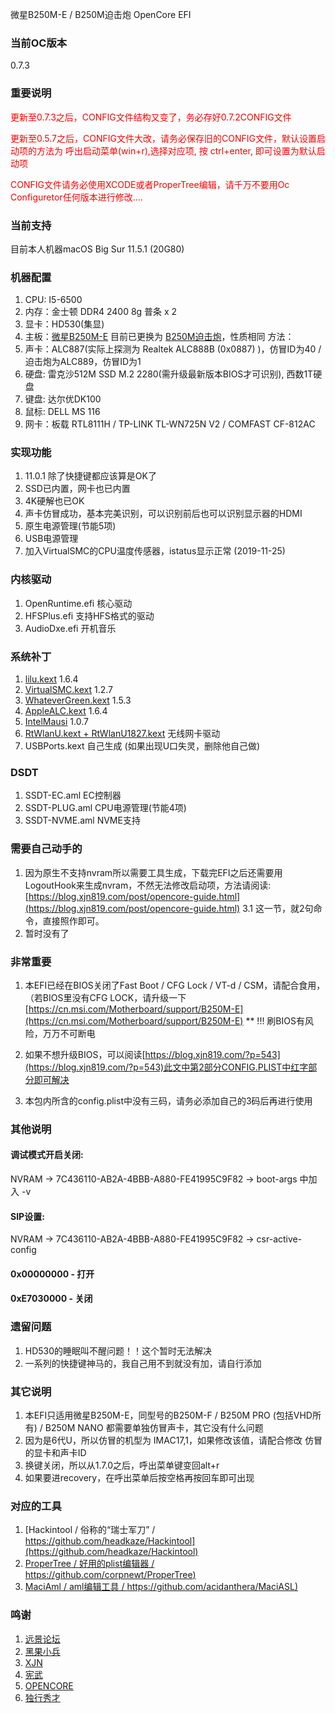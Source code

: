 微星B250M-E  / B250M迫击炮 OpenCore EFI

### 当前OC版本
0.7.3

### 重要说明 

<font color="red">更新至0.7.3之后，CONFIG文件结构又变了，务必存好0.7.2CONFIG文件</font>

<font color="red">更新至0.5.7之后，CONFIG文件大改，请务必保存旧的CONFIG文件，默认设置启动项的方法为 呼出启动菜单(win+r),选择对应项, 按 ctrl+enter, 即可设置为默认启动项</font>

<font color="red">CONFIG文件请务必使用XCODE或者ProperTree编辑，请千万不要用Oc Configuretor任何版本进行修改....</font>

### 当前支持

目前本人机器macOS Big Sur 11.5.1 (20G80)

### 机器配置

1. CPU: I5-6500 
2. 内存：金士顿 DDR4 2400 8g 普条 x 2
3. 显卡：HD530(集显)
4. 主板：[微星B250M-E](https://cn.msi.com/Motherboard/B250M-E "官网链接")
   目前已更换为 [B250M迫击炮](https://cn.msi.com/Motherboard/B250M-MORTAR "官网链接")，性质相同
   方法： 
5. 声卡：ALC887(实际上探测为 Realtek ALC888B (0x0887) )，仿冒ID为40  /  迫击炮为ALC889，仿冒ID为1 
6. 硬盘: 雷克沙512M SSD M.2 2280(需升级最新版本BIOS才可识别), 西数1T硬盘
7. 键盘: 达尔优DK100
8. 鼠标: DELL MS 116 
9. 网卡：板载 RTL8111H / TP-LINK TL-WN725N V2 / COMFAST CF-812AC 

### 实现功能

1. 11.0.1 除了快捷键都应该算是OK了
2. SSD已内置，网卡也已内置
3. 4K硬解也已OK
4. 声卡仿冒成功，基本完美识别，可以识别前后也可以识别显示器的HDMI
5. 原生电源管理(节能5项)
6. USB电源管理
7. 加入VirtualSMC的CPU温度传感器，istatus显示正常 (2019-11-25)

### 内核驱动
1. OpenRuntime.efi    核心驱动
2. HFSPlus.efi        支持HFS格式的驱动
3. AudioDxe.efi       开机音乐

### 系统补丁
1. [lilu.kext](https://github.com/acidanthera/OpenCorePkg)   1.6.4
2. [VirtualSMC.kext](https://github.com/acidanthera/VirtualSMC/)  1.2.7
3. [WhateverGreen.kext](https://github.com/acidanthera/WhateverGreen) 1.5.3
4. [AppleALC.kext](https://github.com/acidanthera/AppleALC)   1.6.4
5. [IntelMausi](https://github.com/acidanthera/IntelMausi)  1.0.7
6. [RtWlanU.kext + RtWlanU1827.kext](https://github.com/chris1111/Wireless-USB-Adapter-Clover)   无线网卡驱动
7. USBPorts.kext  自己生成 (如果出现U口失灵，删除他自己做)

### DSDT
1. SSDT-EC.aml   EC控制器
2. SSDT-PLUG.aml  CPU电源管理(节能4项)
3. SSDT-NVME.aml  NVME支持

### 需要自己动手的
1. 因为原生不支持nvram所以需要工具生成，下载完EFI之后还需要用 LogoutHook来生成nvram，不然无法修改启动项，方法请阅读:[https://blog.xjn819.com/post/opencore-guide.html](https://blog.xjn819.com/post/opencore-guide.html) 3.1 这一节，就2句命令，直接照作即可。
2. 暂时没有了

### 非常重要
1. 本EFI已经在BIOS关闭了Fast Boot / CFG Lock / VT-d / CSM，请配合食用，
  （若BIOS里没有CFG LOCK，请升级一下[https://cn.msi.com/Motherboard/support/B250M-E](https://cn.msi.com/Motherboard/support/B250M-E)
**   !!! 刷BIOS有风险，万万不可断电

2. 如果不想升级BIOS，可以阅读[https://blog.xjn819.com/?p=543](https://blog.xjn819.com/?p=543)此文中第2部分CONFIG.PLIST中红字部分即可解决
3. 本包内所含的config.plist中没有三码，请务必添加自己的3码后再进行使用

### 其他说明

#### 调试模式开启关闭:
NVRAM -> 7C436110-AB2A-4BBB-A880-FE41995C9F82 -> boot-args 中加入 -v

#### SIP设置: 

NVRAM -> 7C436110-AB2A-4BBB-A880-FE41995C9F82 -> csr-active-config

#### 0x00000000 - 打开
#### 0xE7030000 - 关闭

### 遗留问题

1. HD530的睡眠叫不醒问题！！这个暂时无法解决
2. 一系列的快捷键神马的，我自己用不到就没有加，请自行添加

### 其它说明 

1. 本EFI只适用微星B250M-E，同型号的B250M-F / B250M PRO (包括VHD所有) / B250M NANO 都需要单独仿冒声卡，其它没有什么问题
2. 因为是6代U，所以仿冒的机型为 IMAC17,1，如果修改该值，请配合修改 仿冒的显卡和声卡ID
3. 换键关闭，所以从1.7.0之后，呼出菜单键变回alt+r
4. 如果要进recovery，在呼出菜单后按空格再按回车即可出现

### 对应的工具
1. [Hackintool / 俗称的“瑞士军刀” / https://github.com/headkaze/Hackintool](https://github.com/headkaze/Hackintool)
2. [ProperTree / 好用的plist编辑器 / https://github.com/corpnewt/ProperTree)](https://github.com/corpnewt/ProperTree)
3. [MaciAml / aml编辑工具 / https://github.com/acidanthera/MaciASL)](https://github.com/acidanthera/MaciASL)

### 鸣谢
1. [远景论坛](https://bbs.pcbeta.com, '国内黑苹果基地')
2. [黑果小兵](https://blog.daliansky.net)
3. [XJN](https://blog.xjn819.com)
4. [宪武](https://github.com/daliansky/OC-little)
5. [OPENCORE](https://github.com/acidanthera/OpenCorePkg)
6. [独行秀才](https://shuiyunxc.gitee.io/)